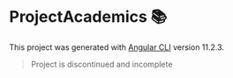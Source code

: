 # ProjectAcademics 📚

This project was generated with [Angular CLI](https://github.com/angular/angular-cli) version 11.2.3.

> Project is discontinued and incomplete

